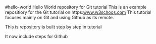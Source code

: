 #hello-world
Hello World repository for Git tutorial
This is an example repositiory for the Git tutorial on https:www.w3schoos.com
This tutorial focuses mainly on Git and using Github as its remote.

This is repository is built step by step in tutorial

It now include steps for Github
